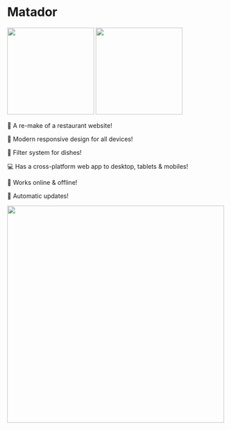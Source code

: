 # Matador

<a href="https://restaurang-matador.netlify.app/"><img src="https://emojipedia.org/static/img/footer/use_in_browser_dark.svg" width="200"/></a> <a href="https://restaurang-matador.netlify.app/#/PWA"><img src="https://i.imgur.com/S0z63M4.png" width="200"/></a>

🍕 A re-make of a restaurant website!

📱 Modern responsive design for all devices!

🍔 Filter system for dishes!

💻 Has a cross-platform web app to desktop, tablets & mobiles!

📶 Works online & offline!

📲 Automatic updates!

<img src="https://i.imgur.com/M3CLImx.png" width="500">
